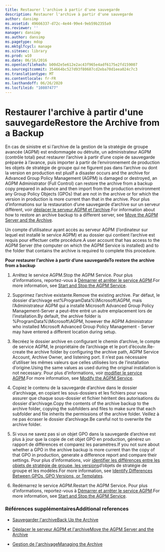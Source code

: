 ```yaml
---
title: Restaurer l'archive à partir d'une sauvegarde
description: Restaurer l'archive à partir d'une sauvegarde
author: dansimp
ms.assetid: 49666337-d72c-4e44-99e4-9eb59b2355a9
ms.reviewer: ''
manager: dansimp
ms.author: dansimp
ms.pagetype: mdop
ms.mktglfcycl: manage
ms.sitesec: library
ms.prod: w10
ms.date: 06/16/2016
ms.openlocfilehash: b00d2e5e612e2ac43f965e4adf6175e2fd159007
ms.sourcegitcommit: 354664bc527d93f80687cd2eba70d1eea024c7c3
ms.translationtype: MT
ms.contentlocale: fr-FR
ms.lasthandoff: 06/26/2020
ms.locfileid: "10807477"
---
```

# <span data-ttu-id="63949-103">Restaurer l'archive à partir d'une sauvegarde</span><span class="sxs-lookup"><span data-stu-id="63949-103">Restore the Archive from a Backup</span></span>


<span data-ttu-id="63949-104">En cas de sinistre et si l’archive de la gestion de la stratégie de groupe avancée (AGPM) est endommagée ou détruite, un administrateur AGPM (contrôle total) peut restaurer l’archive à partir d’une copie de sauvegarde préparée à l’avance, puis importer à partir de l’environnement de production les objets de stratégie de groupe qui ne figurent pas dans l’archive ou dont la version en production est plus</span><span class="sxs-lookup"><span data-stu-id="63949-104">If a disaster occurs and the archive for Advanced Group Policy Management (AGPM) is damaged or destroyed, an AGPM Administrator (Full Control) can restore the archive from a backup copy prepared in advance and then import from the production environment any Group Policy Objects (GPOs) that are not in the archive or for which the version in production is more current than that in the archive.</span></span> <span data-ttu-id="63949-105">Pour plus d’informations sur la restauration d’une sauvegarde d’archive sur un serveur différent, voir [déplacer le serveur AGPM et l’archive](move-the-agpm-server-and-the-archive.md).</span><span class="sxs-lookup"><span data-stu-id="63949-105">For information about how to restore an archive backup to a different server, see [Move the AGPM Server and the Archive](move-the-agpm-server-and-the-archive.md).</span></span>

<span data-ttu-id="63949-106">Un compte d’utilisateur ayant accès au serveur AGPM (l’ordinateur sur lequel est installé le service AGPM) et au dossier qui contient l’archive est requis pour effectuer cette procédure.</span><span class="sxs-lookup"><span data-stu-id="63949-106">A user account that has access to the AGPM Server (the computer on which the AGPM Service is installed) and to the folder that contains the archive is required to complete this procedure.</span></span>

**<span data-ttu-id="63949-107">Pour restaurer l’archive à partir d’une sauvegarde</span><span class="sxs-lookup"><span data-stu-id="63949-107">To restore the archive from a backup</span></span>**

1.  <span data-ttu-id="63949-108">Arrêtez le service AGPM.</span><span class="sxs-lookup"><span data-stu-id="63949-108">Stop the AGPM Service.</span></span> <span data-ttu-id="63949-109">Pour plus d’informations, reportez-vous à [Démarrer et arrêter le service AGPM](start-and-stop-the-agpm-service-agpm30ops.md).</span><span class="sxs-lookup"><span data-stu-id="63949-109">For more information, see [Start and Stop the AGPM Service](start-and-stop-the-agpm-service-agpm30ops.md).</span></span>

2.  <span data-ttu-id="63949-110">Supprimez l’archive existante.</span><span class="sxs-lookup"><span data-stu-id="63949-110">Remove the existing archive.</span></span> <span data-ttu-id="63949-111">Par défaut, le dossier d’archivage est%ProgramData%\\Microsoft\\AGPM, mais l’Administrateur AGPM qui a installé Microsoft Advanced Group Policy Management-Server a peut-être entré un autre emplacement lors de l’installation.</span><span class="sxs-lookup"><span data-stu-id="63949-111">By default, the archive folder is %ProgramData%\\Microsoft\\AGPM, however the AGPM Administrator who installed Microsoft Advanced Group Policy Management - Server may have entered a different location during setup.</span></span>

3.  <span data-ttu-id="63949-112">Recréez le dossier archive en configurant le chemin d’archive, le compte de service AGPM, le propriétaire de l’archivage et le port d’écoute.</span><span class="sxs-lookup"><span data-stu-id="63949-112">Re-create the archive folder by configuring the archive path, AGPM Service Account, Archive Owner, and listening port.</span></span> <span data-ttu-id="63949-113">Il n’est pas nécessaire d’utiliser les mêmes valeurs que celles utilisées lors de l’installation d’origine.</span><span class="sxs-lookup"><span data-stu-id="63949-113">Using the same values as used during the original installation is not necessary.</span></span> <span data-ttu-id="63949-114">Pour plus d’informations, voir [modifier le service AGPM](modify-the-agpm-service-agpm30ops.md).</span><span class="sxs-lookup"><span data-stu-id="63949-114">For more information, see [Modify the AGPM Service](modify-the-agpm-service-agpm30ops.md).</span></span>

4.  <span data-ttu-id="63949-115">Copiez le contenu de la sauvegarde d’archive dans le dossier d’archivage, en copiant les sous-dossiers et les fichiers pour vous assurer que chaque sous-dossier et fichier héritent des autorisations du dossier d’archivage.</span><span class="sxs-lookup"><span data-stu-id="63949-115">Copy the contents of the archive backup to the archive folder, copying the subfolders and files to make sure that each subfolder and file inherits the permissions of the archive folder.</span></span> <span data-ttu-id="63949-116">Veillez à ne pas écraser le dossier d’archivage.</span><span class="sxs-lookup"><span data-stu-id="63949-116">Be careful not to overwrite the archive folder.</span></span>

5.  <span data-ttu-id="63949-117">Si vous ne savez pas si un objet GPO dans la sauvegarde d’archive est plus à jour que la copie de cet objet GPO en production, générez un rapport de différences et comparez les paramètres.</span><span class="sxs-lookup"><span data-stu-id="63949-117">If you not sure about whether a GPO in the archive backup is more current than the copy of that GPO in production, generate a difference report and compare their settings.</span></span> <span data-ttu-id="63949-118">Pour plus d’informations, voir [identifier les différences entre les objets de stratégie de groupe, les versions](identify-differences-between-gpos-gpo-versions-or-templates-agpm30ops.md)d’objets de stratégie de groupe et les modèles.</span><span class="sxs-lookup"><span data-stu-id="63949-118">For more information, see [Identify Differences Between GPOs, GPO Versions, or Templates](identify-differences-between-gpos-gpo-versions-or-templates-agpm30ops.md).</span></span>

6.  <span data-ttu-id="63949-119">Redémarrez le service AGPM.</span><span class="sxs-lookup"><span data-stu-id="63949-119">Restart the AGPM Service.</span></span> <span data-ttu-id="63949-120">Pour plus d’informations, reportez-vous à [Démarrer et arrêter le service AGPM](start-and-stop-the-agpm-service-agpm30ops.md).</span><span class="sxs-lookup"><span data-stu-id="63949-120">For more information, see [Start and Stop the AGPM Service](start-and-stop-the-agpm-service-agpm30ops.md).</span></span>

### <span data-ttu-id="63949-121">Références supplémentaires</span><span class="sxs-lookup"><span data-stu-id="63949-121">Additional references</span></span>

-   [<span data-ttu-id="63949-122">Sauvegarder l'archive</span><span class="sxs-lookup"><span data-stu-id="63949-122">Back Up the Archive</span></span>](back-up-the-archive.md)

-   [<span data-ttu-id="63949-123">Déplacer le serveur AGPM et l'archive</span><span class="sxs-lookup"><span data-stu-id="63949-123">Move the AGPM Server and the Archive</span></span>](move-the-agpm-server-and-the-archive.md)

-   [<span data-ttu-id="63949-124">Gestion de l'archivage</span><span class="sxs-lookup"><span data-stu-id="63949-124">Managing the Archive</span></span>](managing-the-archive.md)

 

 





